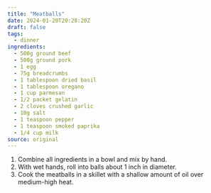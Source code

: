 ```yaml
---
title: "Meatballs"
date: 2024-01-20T20:28:20Z
draft: false
tags:
  - dinner
ingredients:
  - 500g ground beef
  - 500g ground pork
  - 1 egg
  - 75g breadcrumbs
  - 1 tablespoon dried basil
  - 1 tablespoon oregano
  - 1 cup parmesan
  - 1/2 packet gelatin
  - 2 cloves crushed garlic
  - 10g salt
  - 1 teaspoon pepper
  - 1 teaspoon smoked paprika
  - 1/4 cup milk
source: original
---
```


1. Combine all ingredients in a bowl and mix by hand.
2. With wet hands, roll into balls about 1 inch in diameter.
3. Cook the meatballs in a skillet with a shallow amount of oil over medium-high heat.
